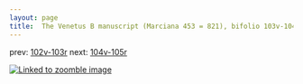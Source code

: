 ```yaml
---
layout: page
title:  The Venetus B manuscript (Marciana 453 = 821), bifolio 103v-104r
---
```


prev: [102v-103r](../102v-103r/) next: [104v-105r](../104v-105r/)



[![Linked to zoomble image](http://www.homermultitext.org/iipsrv?IIIF=/project/homer/pyramidal/deepzoom/hmt/vbbifolio/v1/vb_103v_104r.tif/full/2000,/0/default.jpg)](http://www.homermultitext.org/ict2/?urn=urn:cite2:hmt:vbbifolio.v1:vb_103v_104r)

